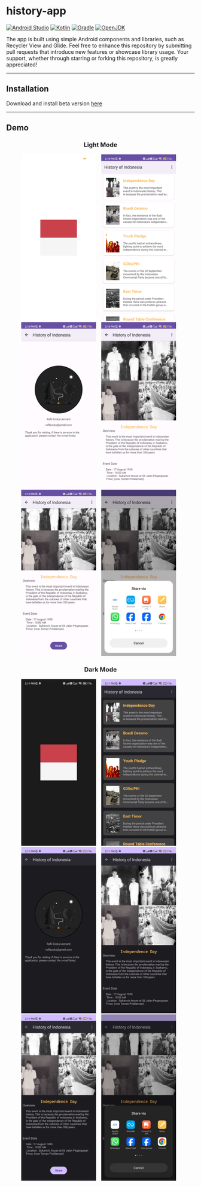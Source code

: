 # history-app
[![Android Studio](https://img.shields.io/badge/Android%20Studio%20Giraffe-2022.3.1-green?logo=android)](https://developer.android.com/studio)
[![Kotlin](https://img.shields.io/badge/Kotlin-1.8.0-blue?logo=kotlin)](https://kotlinlang.org/)
[![Gradle](https://img.shields.io/badge/Gradle-8.0-blue?logo=gradle)](https://gradle.org/)
[![OpenJDK](https://img.shields.io/badge/OpenJDK-17%20GA-orange?logo=openjdk)](https://openjdk.java.net/projects/jdk17/)

The app is built using simple Android components and libraries, such as Recycler View and Glide. Feel free to enhance this repository by submitting pull requests that introduce new features or showcase library usage. Your support, whether through starring or forking this repository, is greatly appreciated!

---

## Installation
Download and install beta version [here](https://github.com/raflizocky/history-app/releases/download/v1.0-beta/app-debug.apk)

---

## Demo    
<h3 align="center"> Light Mode </h3>
<p align="center">
    <img src="assets/app-light-splash-screen.jpg"
        alt="Light Splash Screen"    
        style="margin-right: 10px;"    
        width="200" />
    <img src="assets/app-light-home-page.jpg"
        alt="Light Home Page Screen"    
        style="margin-right: 10px;"    
        width="200" />
    <img src="assets/app-light-about-page.jpg"
        alt="Light About Page Screen"    
        style="margin-right: 10px;"    
        width="200" />
    <img src="assets/app-light-detail-page-1.jpg"
        alt="Search Screen Action GIF"    
        style="margin-right: 10px;"    
        width="200" />
  <br/>
    <img src="assets/app-light-detail-page-2.jpg"
        alt="Search Screen Action GIF"    
        style="margin-right: 10px;"    
        width="200" />
    <img src="assets/app-light-detail-page-intent.jpg"
        alt="Search Screen Action GIF"    
        style="margin-right: 10px;"    
        width="200" />
</p>

<h3 align="center"> Dark Mode </h3>
<p align="center">
    <img src="assets/app-dark-splash-screen.jpg"
        alt="Light Splash Screen"    
        style="margin-right: 10px;"    
        width="200" />
    <img src="assets/app-dark-home-page.jpg"
        alt="Light Home Page Screen"    
        style="margin-right: 10px;"    
        width="200" />
    <img src="assets/app-dark-about-page.jpg"
        alt="Light About Page Screen"    
        style="margin-right: 10px;"    
        width="200" />
    <img src="assets/app-dark-detail-page-1.jpg"
        alt="Search Screen Action GIF"    
        style="margin-right: 10px;"    
        width="200" />
  <br/>
    <img src="assets/app-dark-detail-page-2.jpg"
        alt="Search Screen Action GIF"    
        style="margin-right: 10px;"    
        width="200" />
    <img src="assets/app-dark-detail-page-intent.jpg"
        alt="Search Screen Action GIF"    
        style="margin-right: 10px;"    
        width="200" />
</p>
